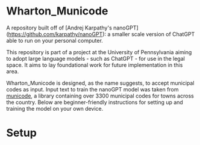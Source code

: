 # Wharton_Municode
A repository built off of [Andrej Karpathy's nanoGPT] (https://github.com/karpathy/nanoGPT): a smaller scale version of ChatGPT able to run on your personal computer. 

This repository is part of a project at the University of Pennsylvania aiming to adopt large language models - such as ChatGPT - for use in the legal space. It aims to lay foundational work for future implementation in this area. 

Wharton_Municode is designed, as the name suggests, to accept municipal codes as input. Input text to train the nanoGPT model was taken from [municode](https://library.municode.com/), a library containing over 3300 municipal codes for towns across the country. Below are beginner-friendly instructions for setting up and training the model on your own device. 

# Setup

